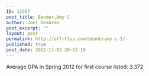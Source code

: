 ```yaml
---
ID: 12357
post_title: Bender,Amy C
author: Joel DesArmo
post_excerpt: ""
layout: post
permalink: http://effrtlss.com/benderamy-c-3/
published: true
post_date: 2012-11-02 20:52:10
---
```

<p>Average GPA in Spring 2012 for first course listed: 3.372</p>
